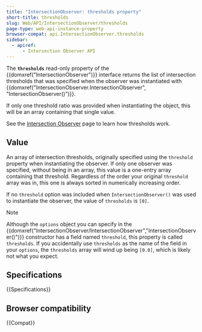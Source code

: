 ```yaml
---
title: "IntersectionObserver: thresholds property"
short-title: thresholds
slug: Web/API/IntersectionObserver/thresholds
page-type: web-api-instance-property
browser-compat: api.IntersectionObserver.thresholds
sidebar:
  - apiref:
      - Intersection Observer API
---
```


The **`thresholds`** read-only property of the {{domxref("IntersectionObserver")}} interface returns the list of intersection thresholds that was specified when the observer was instantiated with {{domxref("IntersectionObserver.IntersectionObserver", "IntersectionObserver()")}}.

If only one threshold ratio was provided when instantiating the object, this will be an array containing that single value.

See the [Intersection Observer](/en-US/docs/Web/API/Intersection_Observer_API#thresholds) page to learn how thresholds work.

## Value

An array of intersection thresholds, originally specified using the `threshold` property when instantiating the observer.
If only one observer was specified, without being in an array, this value is a one-entry array containing that threshold.
Regardless of the order your original `threshold` array was in, this one is always sorted in numerically increasing order.

If no `threshold` option was included when `IntersectionObserver()` was used to instantiate the observer, the value of `thresholds` is `[0]`.

> [!NOTE]
> Although the `options` object you can specify in the {{domxref("IntersectionObserver/IntersectionObserver","IntersectionObserver()")}} constructor has a field named `threshold`, this property is called `thresholds`.
> If you accidentally use `thresholds` as the name of the field in your `options`, the `thresholds` array will wind up being `[0.0]`, which is likely not what you expect.

## Specifications

{{Specifications}}

## Browser compatibility

{{Compat}}
